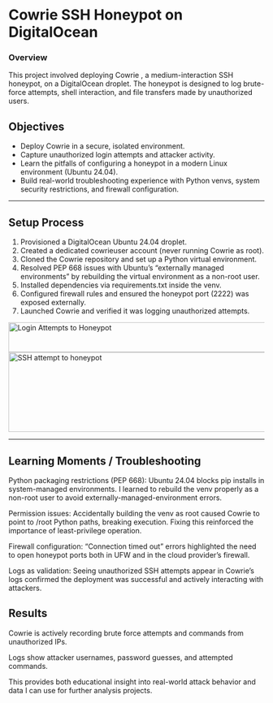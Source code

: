 
# Cowrie SSH Honeypot on DigitalOcean
### Overview

This project involved deploying Cowrie
, a medium-interaction SSH honeypot, on a DigitalOcean droplet. The honeypot is designed to log brute-force attempts, shell interaction, and file transfers made by unauthorized users.

## Objectives

- Deploy Cowrie in a secure, isolated environment.
- Capture unauthorized login attempts and attacker activity.
- Learn the pitfalls of configuring a honeypot in a modern Linux environment (Ubuntu 24.04).
- Build real-world troubleshooting experience with Python venvs, system security restrictions, and firewall configuration.

---

## Setup Process

1. Provisioned a DigitalOcean Ubuntu 24.04 droplet.
2. Created a dedicated cowrieuser account (never running Cowrie as root).
3. Cloned the Cowrie repository and set up a Python virtual environment.
4. Resolved PEP 668 issues with Ubuntu’s “externally managed environments” by rebuilding the virtual environment as a non-root user.
5. Installed dependencies via requirements.txt inside the venv.
6. Configured firewall rules and ensured the honeypot port (2222) was exposed externally.
7. Launched Cowrie and verified it was logging unauthorized attempts.

<img width="624" height="59" alt="Login Attempts to Honeypot" src="https://github.com/user-attachments/assets/80741a88-c0d1-4b9a-9563-c13ad2ed31aa" />

<img width="624" height="157" alt="SSH attempt to honeypot" src="https://github.com/user-attachments/assets/27216cc6-0644-40a7-89aa-9f0371782237" />


---

## Learning Moments / Troubleshooting

Python packaging restrictions (PEP 668): Ubuntu 24.04 blocks pip installs in system-managed environments. I learned to rebuild the venv properly as a non-root user to avoid externally-managed-environment errors.

Permission issues: Accidentally building the venv as root caused Cowrie to point to /root Python paths, breaking execution. Fixing this reinforced the importance of least-privilege operation.

Firewall configuration: “Connection timed out” errors highlighted the need to open honeypot ports both in UFW and in the cloud provider’s firewall.

Logs as validation: Seeing unauthorized SSH attempts appear in Cowrie’s logs confirmed the deployment was successful and actively interacting with attackers.

## Results

Cowrie is actively recording brute force attempts and commands from unauthorized IPs.

Logs show attacker usernames, password guesses, and attempted commands.

This provides both educational insight into real-world attack behavior and data I can use for further analysis projects.
